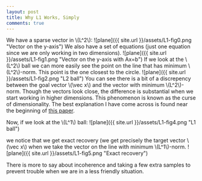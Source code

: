 ```yaml
---
layout: post
title: Why L1 Works, Simply
comments: true
---
```

We have a sparse vector in \\(L^2\\):
![plane]({{ site.url }}/assets/L1-fig0.png "Vector on the y-axis")
We also have a set of equations (just one equation since we are only working in two dimensions).
![plane]({{ site.url }}/assets/L1-fig1.png "Vector on the y-axis with Ax=b")
If we look at the \\(L^2\\) ball we can more easily see the point on the line that has minimum 
\\(L^2\\)-norm. This point is the one closest to the circle.
![plane]({{ site.url }}/assets/L1-fig2.png "L2 ball")
You can see there is a bit of a discrepency between the goal vector \\(\vec x\\) and the vector with 
minimum \\(L^2\\)-norm. Though the vectors look close, the difference is substantial when we start 
working in higher dimensions. This phenomenon is known as the curse of dimensionality. The best explanation
I have come across is found near the beginning of [this paper](http://www-users.cs.umn.edu/~kumar/papers/siam_hd_snn_cluster.pdf).

Now, if we look at the \\(L^1\\) ball:
![plane]({{ site.url }}/assets/L1-fig4.png "L1 ball")

we notice that we get exact recovery (we get precisely the target vector \\(\vec x\\) when we take the 
vector on the line with minimum \\(L^1\\)-norm.
![plane]({{ site.url }}/assets/L1-fig5.png "Exact recovery")

There is more to say about incoherence and taking a few extra samples to prevent trouble when we are in a less friendly situation.
 

